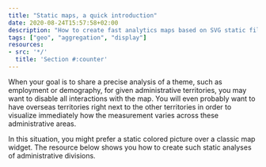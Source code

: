 ```yaml
---
title: "Static maps, a quick introduction"
date: 2020-08-24T15:57:58+02:00
description: "How to create fast analytics maps based on SVG static files and data aggregation."
tags: ["geo", "aggregation", "display"]
resources:
- src: '*/'
  title: 'Section #:counter'
---
```


When your goal is to share a precise analysis of a theme, such as employment or demography, for given administrative territories, you may want to disable all interactions with the map. You will even probably want to have overseas territories right next to the other territories in order to visualize immediately how the measurement varies across these administrative areas.

In this situation, you might prefer a static colored picture over a classic map widget. The resource below shows you how to create such static analyses of administrative divisions.
